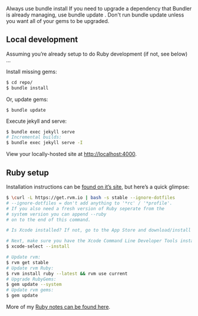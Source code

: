 Always use bundle install
If you need to upgrade a dependency that Bundler is already managing, use bundle update <gem>.
Don't run bundle update unless you want all of your gems to be upgraded.

## Local development

Assuming you’re already setup to do Ruby development (if not, see below) …

Install missing gems:

```bash
$ cd repo/
$ bundle install
```

Or, update gems:

```
$ bundle update
```

Execute jekyll and serve:

```bash
$ bundle exec jekyll serve
# Incremental builds:
$ bundle exec jekyll serve -I
```

View your locally-hosted site at <http://localhost:4000>.

## Ruby setup

Installation instructions can be [found on it’s site](https://rvm.io/), but here’s a quick glimpse:

```bash
$ \curl -L https://get.rvm.io | bash -s stable --ignore-dotfiles
# --ignore-dotfiles = don't add anything to '*rc' / '*profile'.
# If you also need a fresh version of Ruby seperate from the 
# system version you can append --ruby 
# on to the end of this command.

# Is Xcode installed? If not, go to the App Store and download/install it on yoru system.

# Next, make sure you have the Xcode Command Line Developer Tools installed:
$ xcode-select --install

# Update rvm:
$ rvm get stable
# Update rvm Ruby:
$ rvm install ruby --latest && rvm use current
# Upgrade RubyGems:
$ gem update --system
# Update rvm gems:
$ gem update
```

More of my [Ruby notes can be found here](https://github.com/mhulse/mhulse.github.io/wiki/Ruby-tips).
